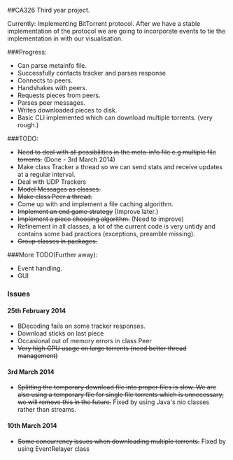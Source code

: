 ##CA326 Third year project.

Currently: Implementing BitTorrent protocol.
After we have a stable implementation of the protocol we are going to incorporate events to tie the implementation in with our visualisation.

###Progress:
- Can parse metainfo file.
- Successfully contacts tracker and parses response
- Connects to peers.
- Handshakes with peers.
- Requests pieces from peers.
- Parses peer messages.
- Writes downloaded pieces to disk.
- Basic CLI implemented which can download multiple torrents. (very rough.)

###TODO:
- ~~Need to deal with all possibilities in the meta-info file e.g multiple file torrents.~~ (Done - 3rd March 2014)
- Make class Tracker a thread so we can send stats and receive updates at a regular interval.
- Deal with UDP Trackers
- ~~Model Messages as classes.~~
- ~~Make class Peer a thread.~~
- Come up with and implement a file caching algorithm.
- ~~Implement an end game strategy~~ (Improve later.)
- ~~Implement a piece choosing algorithm.~~ (Need to improve)
- Refinement in all classes, a lot of the current code is very untidy and contains some bad practices (exceptions, preamble missing).
- ~~Group classes in packages.~~

###More TODO(Further away):
- Event handling.
- GUI

### Issues
#### 25th February 2014
- BDecoding fails on some tracker responses.
- Download sticks on last piece
- Occasional out of memory errors in class Peer
- ~~Very high CPU usage on large torrents (need better thread management)~~

#### 3rd March 2014
- ~~Splitting the temporary download file into proper files is slow. We are also using a temporary file for single file torrents which is unnecessary, we will remove this in the future.~~ Fixed by using Java's nio classes rather than streams.

#### 10th March 2014
- ~~Some concurrency issues when downloading multiple torrents.~~ Fixed by using EventRelayer class
